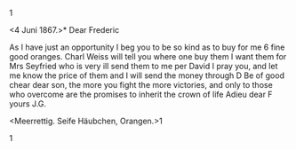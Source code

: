 <An Herrn Fried Gundert>1

 <4 Juni 1867.>*
Dear Frederic

As I have just an opportunity I beg you to be so kind as to buy for me 6 fine good oranges. Charl Weiss will tell you where one buy them I want them for Mrs Seyfried who is very ill send them to me per David I pray you, and let me know the price of them and I will send the money through D 
Be of good chear dear son, the more you fight the more victories, and only to those who overcome are the promises to inherit the crown of life 
 Adieu dear F
 yours J.G.

<Meerrettig. Seife
Häubchen, Orangen.>1

<gelt schick dann an Paul>1
